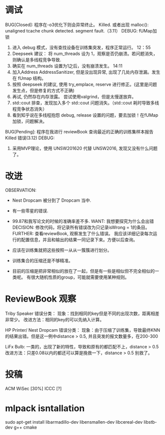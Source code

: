 # 调试

BUG[Closed]: 程序在-o3优化下则会异常终止。 Killed. 或者出现 malloc(): unaligned tcache chunk detected. segment fault.（3.11）
DEBUG: fUMap加锁
1. 进入 debug 模式，没有查找设备在训练集突发，程序正常运行。 12：55
2. Deepseek 建议： 将 num_threads 设为 1，观察是否仍崩溃。若问题消失，则确认是多线程竞争导致.
3. 确实在 num_threads 设置为1之后，没有崩溃发生。 14:11
4. 加入Address AddressSanitizer, 但是没出现异常, 出现了几处内存泄漏。发生在 fUmap 结构。
5. 按照 deepseek 的建议, 使用 try_emplace, reserve 进行修正。(这里是问题发生点，但是修复的方式不正确)
6. 再试, 仍然存在内存泄露。 尝试使用valgrind，但是太慢遂放弃。
7. std::cout 排查，发现加入多个 std::cout 问题消失。（std::cout 耗时导致多线程竞争状态消失）
8. 看到知乎说在多线程抱怨 debug, release 设置的问题，要去加锁！在fUMap加锁，问题解决。

BUG[Pending]: 程序在我进行 reviewBook 查询最近的正确的训练集样本报告 Killed 错误(3.12)
DEBUG:
1. 采用MVP理论，使用 UNSW201620 代替 UNSW2016, 发现又没有什么问题了。


# 改进

OBSERVATION: 
* Nest Dropcam	被分到了 Dropcam 当中.
* 有一些零星的错误.
* 99.87和我写论文的时候的准确率差不多.
WANT: 我想要探究为什么会出错
DECISION: 修改代码，将记录所有错误改为只记录isWrong = 1的条目。
FURTHER: 查看reviewBook, 观察发生了什么错误。
我应该详细记录每次运行的配置信息，并且和输出的结果一同记录下来。方便以后查询。

* 应该在训练集就把这些按照一从从一簇簇进行划分。
* 训练集合的压缩还是不够精准。
* 目前的压缩是把非常相似的放在了一起，但是有一些是相似但不完全相似的一类呢。
有很大随机性质的group，可能就需要使用某种规则。


# ReviewBook 观察
Triby Speaker 错误分类：
现象：找到相同的key但是不同的出现次数，距离相差非常少。
改进方法：相同的key的可以先纳入计算。

HP Printer/ Nest Dropcam 错误分类：
现象：由于压缩了训练集，导致最终KNN的结果出错。但是这一例中distance > 0.5, 并且突发的报文数量多，在200-300

LiFx Bulb: 一类的，出现了新的特性，导致和原有的都匹配不上，distance > 0.5
改进方法：只差0.08以内的都还可以算是挽救一下，distance > 0.5 别救了。


# 投稿
ACM WiSec [30%]
ICCC [?]

# mlpack isntallation
sudo apt-get install libarmadillo-dev libensmallen-dev libcereal-dev libstb-dev g++ cmake